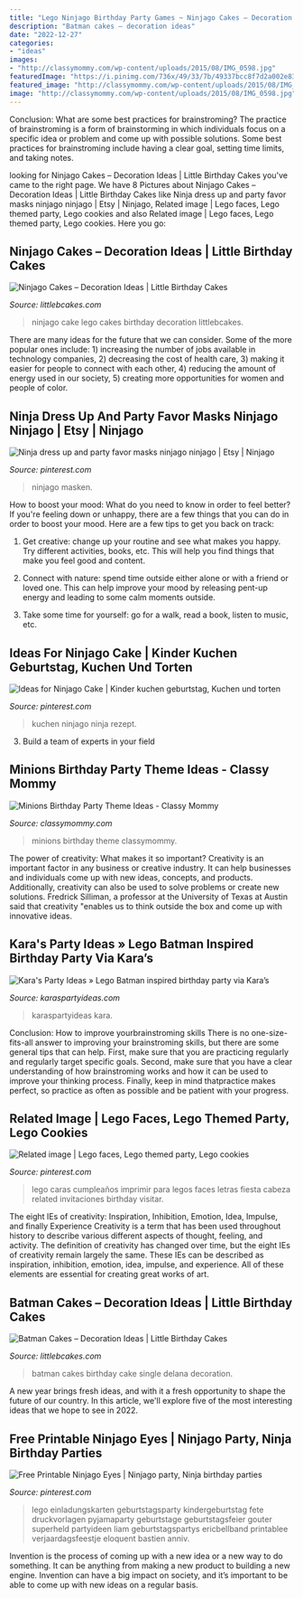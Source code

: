 ```yaml
---
title: "Lego Ninjago Birthday Party Games ~ Ninjago Cakes – Decoration Ideas"
description: "Batman cakes – decoration ideas"
date: "2022-12-27"
categories:
- "ideas"
images:
- "http://classymommy.com/wp-content/uploads/2015/08/IMG_0598.jpg"
featuredImage: "https://i.pinimg.com/736x/49/33/7b/49337bcc8f7d2a002e83da37b190bac9.jpg"
featured_image: "http://classymommy.com/wp-content/uploads/2015/08/IMG_0598.jpg"
image: "http://classymommy.com/wp-content/uploads/2015/08/IMG_0598.jpg"
---
```



Conclusion: What are some best practices for brainstroming?
The practice of brainstroming is a form of brainstorming in which individuals focus on a specific idea or problem and come up with possible solutions. Some best practices for brainstroming include having a clear goal, setting time limits, and taking notes.

	

		
looking for Ninjago Cakes – Decoration Ideas | Little Birthday Cakes you've came to the right page. We have 8 Pictures about Ninjago Cakes – Decoration Ideas | Little Birthday Cakes like Ninja dress up and party favor masks ninjago ninjago | Etsy | Ninjago, Related image | Lego faces, Lego themed party, Lego cookies and also Related image | Lego faces, Lego themed party, Lego cookies. Here you go:
		
    
## Ninjago Cakes – Decoration Ideas | Little Birthday Cakes

<img loading=lazy src="http://www.littlebcakes.com/wp-content/uploads/2014/05/Lego-Ninjago-Cake.jpg" onerror="this.onerror=null;this.src='https://tse1.mm.bing.net/th?id=OIP.hlQdCNrNylTqt6uTqcIgfAHaJ3&amp;pid=15.1';" alt="Ninjago Cakes – Decoration Ideas | Little Birthday Cakes">

_Source: littlebcakes.com_

>ninjago cake lego cakes birthday decoration littlebcakes. 

	

There are many ideas for the future that we can consider. Some of the more popular ones include: 1) increasing the number of jobs available in technology companies, 2) decreasing the cost of health care, 3) making it easier for people to connect with each other, 4) reducing the amount of energy used in our society, 5) creating more opportunities for women and people of color.

    
## Ninja Dress Up And Party Favor Masks Ninjago Ninjago | Etsy | Ninjago

<img loading=lazy src="https://i.pinimg.com/736x/49/33/7b/49337bcc8f7d2a002e83da37b190bac9.jpg" onerror="this.onerror=null;this.src='https://tse3.mm.bing.net/th?id=OIP.50rpVXoXtskEkaeY2NlBzwHaF4&amp;pid=15.1';" alt="Ninja dress up and party favor masks ninjago ninjago | Etsy | Ninjago">

_Source: pinterest.com_

>ninjago masken. 

	

How to boost your mood: What do you need to know in order to feel better?
If you're feeling down or unhappy, there are a few things that you can do in order to boost your mood. Here are a few tips to get you back on track: 
1. Get creative: change up your routine and see what makes you happy. Try different activities, books, etc. This will help you find things that make you feel good and content. 

2. Connect with nature: spend time outside either alone or with a friend or loved one. This can help improve your mood by releasing pent-up energy and leading to some calm moments outside. 

3. Take some time for yourself: go for a walk, read a book, listen to music, etc.

    
## Ideas For Ninjago Cake | Kinder Kuchen Geburtstag, Kuchen Und Torten

<img loading=lazy src="https://i.pinimg.com/736x/ba/9d/01/ba9d0164deb6f760b9617be0d1e69f38.jpg" onerror="this.onerror=null;this.src='https://tse4.mm.bing.net/th?id=OIP.xjdLhGDl-KbfFPRbkjJ0qwHaLH&amp;pid=15.1';" alt="Ideas for Ninjago Cake | Kinder kuchen geburtstag, Kuchen und torten">

_Source: pinterest.com_

>kuchen ninjago ninja rezept. 

	

3. Build a team of experts in your field 

    
## Minions Birthday Party Theme Ideas - Classy Mommy

<img loading=lazy src="http://classymommy.com/wp-content/uploads/2015/08/IMG_0598.jpg" onerror="this.onerror=null;this.src='https://tse1.mm.bing.net/th?id=OIP.9BjioKepljnWhUz8jmRmqAHaKX&amp;pid=15.1';" alt="Minions Birthday Party Theme Ideas - Classy Mommy">

_Source: classymommy.com_

>minions birthday theme classymommy. 

	

The power of creativity: What makes it so important?
Creativity is an important factor in any business or creative industry. It can help businesses and individuals come up with new ideas, concepts, and products. Additionally, creativity can also be used to solve problems or create new solutions. Fredrick Silliman, a professor at the University of Texas at Austin said that creativity "enables us to think outside the box and come up with innovative ideas.

    
## Kara&#039;s Party Ideas » Lego Batman Inspired Birthday Party Via Kara’s

<img loading=lazy src="https://karaspartyideas.com/wp-content/uploads/2014/07/batman15.jpeg" onerror="this.onerror=null;this.src='https://tse3.mm.bing.net/th?id=OIP.IpNV4KJC3CS0ia2uVoGZfgHaLo&amp;pid=15.1';" alt="Kara&#039;s Party Ideas » Lego Batman inspired birthday party via Kara’s">

_Source: karaspartyideas.com_

>karaspartyideas kara. 

	

Conclusion: How to improve yourbrainstroming skills
There is no one-size-fits-all answer to improving your brainstroming skills, but there are some general tips that can help. First, make sure that you are practicing regularly and regularly target specific goals. Second, make sure that you have a clear understanding of how brainstroming works and how it can be used to improve your thinking process. Finally, keep in mind thatpractice makes perfect, so practice as often as possible and be patient with your progress.

    
## Related Image | Lego Faces, Lego Themed Party, Lego Cookies

<img loading=lazy src="https://i.pinimg.com/736x/1a/a5/68/1aa568196bca65d09a9d5b249e45cf1c.jpg" onerror="this.onerror=null;this.src='https://tse4.mm.bing.net/th?id=OIP.P5-ElzhbA5NWhZ3jvorVrgHaKQ&amp;pid=15.1';" alt="Related image | Lego faces, Lego themed party, Lego cookies">

_Source: pinterest.com_

>lego caras cumpleaños imprimir para legos faces letras fiesta cabeza related invitaciones birthday visitar. 

	

The eight IEs of creativity: Inspiration, Inhibition, Emotion, Idea, Impulse, and finally Experience
Creativity is a term that has been used throughout history to describe various different aspects of thought, feeling, and activity. The definition of creativity has changed over time, but the eight IEs of creativity remain largely the same. These IEs can be described as inspiration, inhibition, emotion, idea, impulse, and experience. All of these elements are essential for creating great works of art.

    
## Batman Cakes – Decoration Ideas | Little Birthday Cakes

<img loading=lazy src="http://www.littlebcakes.com/wp-content/uploads/2013/08/Pictures-of-Batman-Birthday-Cakes.jpg" onerror="this.onerror=null;this.src='https://tse1.mm.bing.net/th?id=OIP.GF4mcO90qYg8_Ytw9y3j8wHaJx&amp;pid=15.1';" alt="Batman Cakes – Decoration Ideas | Little Birthday Cakes">

_Source: littlebcakes.com_

>batman cakes birthday cake single delana decoration. 

	

A new year brings fresh ideas, and with it a fresh opportunity to shape the future of our country.  In this article, we'll explore five of the most interesting ideas that we hope to see in 2022. 

    
## Free Printable Ninjago Eyes | Ninjago Party, Ninja Birthday Parties

<img loading=lazy src="https://i.pinimg.com/736x/6f/51/e6/6f51e62206c670df1070c1dd3947d25b.jpg" onerror="this.onerror=null;this.src='https://tse2.mm.bing.net/th?id=OIP.MhzxApOAi04ccWFHNqMIGgHaHa&amp;pid=15.1';" alt="Free Printable Ninjago Eyes | Ninjago party, Ninja birthday parties">

_Source: pinterest.com_

>lego einladungskarten geburtstagsparty kindergeburtstag fete druckvorlagen pyjamaparty geburtstage geburtstagsfeier gouter superheld partyideen liam geburtstagspartys ericbellband printablee verjaardagsfeestje eloquent bastien anniv. 

	

Invention is the process of coming up with a new idea or a new way to do something. It can be anything from making a new product to building a new engine. Invention can have a big impact on society, and it’s important to be able to come up with new ideas on a regular basis.

